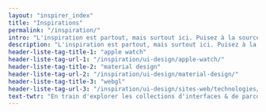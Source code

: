 ```yaml
---
layout: "inspirer_index"
title: "Inspirations"
permalink: "/inspiration/"
intro: "L'inspiration est partout, mais surtout ici. Puisez à la source en explorant ces collections d'interfaces & d'expériences issues d'applis, de sites web et d'objets plus ou moins connectés."
description: "L'inspiration est partout, mais surtout ici. Puisez à la source en explorant ces collections d'interfaces & d'expériences"
header-liste-tag-title-1: "apple watch"
header-liste-tag-url-1: "/inspiration/ui-design/apple-watch/"
header-liste-tag-title-2: "material design"
header-liste-tag-url-2: "/inspiration/ui-design/material-design/"
header-liste-tag-title-3: "webgl"
header-liste-tag-url-3: "/inspiration/ui-design/sites-web/technologies/webgl/"
text-twtr: "En train d'explorer les collections d'interfaces & de parcours utilisateur du @MagDuWebdesign 🔍😮🆒👌💫✨"
---
```

